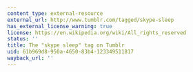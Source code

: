 ```yaml
---
content_type: external-resource
external_url: http://www.tumblr.com/tagged/skype-sleep
has_external_license_warning: true
license: https://en.wikipedia.org/wiki/All_rights_reserved
status: ''
title: The "skype sleep" tag on Tumblr
uid: 61b969d8-950a-4650-83b4-123349511817
wayback_url: ''
---
```

